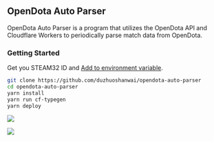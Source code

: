 ## OpenDota Auto Parser

OpenDota Auto Parser is a program that utilizes the OpenDota API and Cloudflare Workers to periodically parse match data from OpenDota.

### Getting Started

Get you STEAM32 ID and [Add to environment variable](https://developers.cloudflare.com/workers/configuration/environment-variables/).

```bash 
git clone https://github.com/duzhuoshanwai/opendota-auto-parser
cd opendota-auto-parser
yarn install
yarn run cf-typegen
yarn deploy
```

![](https://images.duzhuo.icu/2025-01/2025-01-13-13:17:31-d4f698db7979aafa.webp)

![](https://images.duzhuo.icu/2025-01/2025-01-13-14:14:37-3e6b9a0d033e2892.webp)